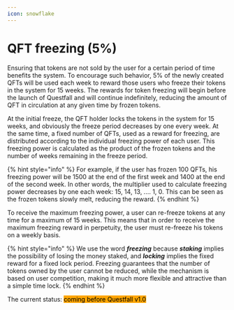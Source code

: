 ```yaml
---
icon: snowflake
---
```


# QFT freezing (5%)

Ensuring that tokens are not sold by the user for a certain period of time benefits the system. To encourage such behavior, 5% of the newly created QFTs will be used each week to reward those users who freeze their tokens in the system for 15 weeks. The rewards for token freezing will begin before the launch of Questfall and will continue indefinitely, reducing the amount of QFT in circulation at any given time by frozen tokens.

At the initial freeze, the QFT holder locks the tokens in the system for 15 weeks, and obviously the freeze period decreases by one every week. At the same time, a fixed number of QFTs, used as a reward for freezing, are distributed according to the individual freezing power of each user. This freezing power is calculated as the product of the frozen tokens and the number of weeks remaining in the freeze period.

{% hint style="info" %}
For example, if the user has frozen 100 QFTs, his freezing power will be 1500 at the end of the first week and 1400 at the end of the second week. In other words, the multiplier used to calculate freezing power decreases by one each week: 15, 14, 13, .... 1, 0. This can be seen as the frozen tokens slowly melt, reducing the reward.
{% endhint %}

To receive the maximum freezing power, a user can re-freeze tokens at any time for a maximum of 15 weeks. This means that in order to receive the maximum freezing reward in perpetuity, the user must re-freeze his tokens on a weekly basis.

{% hint style="info" %}
We use the word _**freezing**_ because _**staking**_ implies the possibility of losing the money staked, and _**locking**_ implies the fixed reward for a fixed lock period. Freezing guarantees that the number of tokens owned by the user cannot be reduced, while the mechanism is based on user competition, making it much more flexible and attractive than a simple time lock.
{% endhint %}





The current status: <mark style="background-color:orange;">coming before Questfall v1.0</mark>&#x20;
